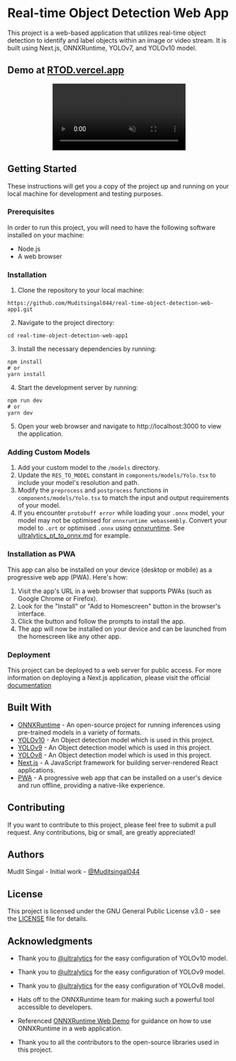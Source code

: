 # Real-time Object Detection Web App

This project is a web-based application that utilizes real-time object detection to identify and label objects within an image or video stream. It is built using Next.js, ONNXRuntime, YOLOv7, and YOLOv10 model.

## Demo at [RTOD.vercel.app](https://real-time-object-detection-web-app1.vercel.app/)

<div align="center" >
  <video autoplay loop muted
  src="https://user-images.githubusercontent.com/44163987/211734752-e354b590-0f55-465a-b783-504ed55d3ed3.mp4" alt="demo.mp4" >
  </video>
</div>

## Getting Started

These instructions will get you a copy of the project up and running on your local machine for development and testing purposes.

### Prerequisites

In order to run this project, you will need to have the following software installed on your machine:

- Node.js
- A web browser

### Installation

1. Clone the repository to your local machine:

```
https://github.com/Muditsingal044/real-time-object-detection-web-app1.git
```

2. Navigate to the project directory:

```
cd real-time-object-detection-web-app1
```

3. Install the necessary dependencies by running:

```
npm install
# or
yarn install
```

4. Start the development server by running:

```
npm run dev
# or
yarn dev
```

5. Open your web browser and navigate to http://localhost:3000 to view the application.

### Adding Custom Models

1. Add your custom model to the `/models` directory.
2. Update the `RES_TO_MODEL` constant in `components/models/Yolo.tsx` to include your model's resolution and path.
3. Modify the `preprocess` and `postprocess` functions in `components/models/Yolo.tsx` to match the input and output requirements of your model.
4. If you encounter `protobuff error` while loading your `.onnx` model, your model may not be optimised for `onnxruntime webassembly`. Convert your model to `.ort` or optimised `.onnx` using [onnxruntime](https://onnxruntime.ai/docs/performance/model-optimizations/ort-format-models.html). See [ultralytics_pt_to_onnx.md](./ultralytics_pt_to_onnx.md) for example.

### Installation as PWA

This app can also be installed on your device (desktop or mobile) as a progressive web app (PWA). Here's how:

1. Visit the app's URL in a web browser that supports PWAs (such as Google Chrome or Firefox).
2. Look for the "Install" or "Add to Homescreen" button in the browser's interface.
3. Click the button and follow the prompts to install the app.
4. The app will now be installed on your device and can be launched from the homescreen like any other app.

### Deployment

This project can be deployed to a web server for public access. For more information on deploying a Next.js application, please visit the official [documentation](https://nextjs.org/docs/deployment/)

## Built With

- [ONNXRuntime](https://onnxruntime.ai/) - An open-source project for running inferences using pre-trained models in a variety of formats.
- [YOLOv10](https://github.com/THU-MIG/yolov10) - An Object detection model which is used in this project.
- [YOLOv9](https://github.com/WongKinYiu/yolov9) - An Object detection model which is used in this project.
- [YOLOv8](https://github.com/WongKinYiu/yolov8) - An Object detection model which is used in this project.
- [Next.js](https://nextjs.org/) - A JavaScript framework for building server-rendered React applications.
- [PWA](https://developer.mozilla.org/en-US/docs/Web/Progressive_web_apps) - A progressive web app that can be installed on a user's device and run offline, providing a native-like experience.

## Contributing

If you want to contribute to this project, please feel free to submit a pull request. Any contributions, big or small, are greatly appreciated!

## Authors

Mudit Singal - Initial work - [@Muditsingal044](https://github.com/Muditsingal044)

## License

This project is licensed under the GNU General Public License v3.0 - see the [LICENSE](LICENSE.md) file for details.

## Acknowledgments

- Thank you to [@ultralytics](https://github.com/ultralytics) for the easy configuration of YOLOv10 model.

- Thank you to [@ultralytics](https://github.com/ultralytics) for the easy configuration of YOLOv9 model.
 
- Thank you to [@ultralytics](https://github.com/ultralytics) for the easy configuration of YOLOv8 model.

- Hats off to the ONNXRuntime team for making such a powerful tool accessible to developers.

- Referenced [ONNXRuntime Web Demo](https://github.com/microsoft/onnxruntime-web-demo) for guidance on how to use ONNXRuntime in a web application.

- Thank you to all the contributors to the open-source libraries used in this project.



